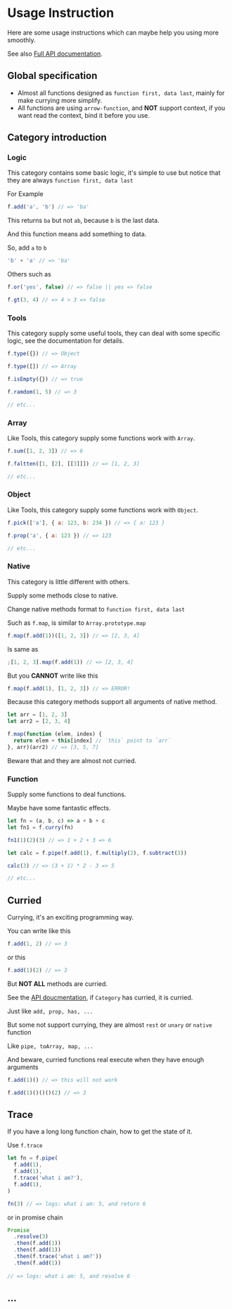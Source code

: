 # Usage Instruction

Here are some usage instructions which can maybe help you using more smoothly.

See also [Full API documentation](./README.md).

## Global specification

- Almost all functions designed as `function first, data last`, mainly for make currying more simplify.  
- All functions are using `arrow-function`, and **NOT** support context, if you want read the context, bind it before you use.

## Category introduction

### Logic

This category contains some basic logic, it's simple to use but notice that they are always `function first, data last`

For Example  

```js
f.add('a', 'b') // => 'ba'
```

This returns `ba` but not `ab`, 
because `b` is the last data.

And this function means add something to data.

So, add `a` to `b`

```js
'b' + 'a' // => 'ba'
```

Others such as

```js
f.or('yes', false) // => false || yes => false

f.gt(3, 4) // => 4 > 3 => false
```

### Tools

This category supply some useful tools, 
they can deal with some specific logic,
see the documentation for details.

```js
f.type({}) // => Object

f.type([]) // => Array

f.isEmpty({}) // => true

f.ramdom(1, 5) // => 3

// etc...
```

### Array

Like Tools, this category supply some functions work with `Array`.

```js
f.sum([1, 2, 3]) // => 6

f.faltten([1, [2], [[3]]]) // => [1, 2, 3]

// etc...
```

### Object

Like Tools, this category supply some functions work with `Object`.

```js
f.pick(['a'], { a: 123, b: 234 }) // => { a: 123 }

f.prop('a', { a: 123 }) // => 123

// etc...
```

### Native

This category is little different with others.

Supply some methods close to native.

Change native methods format to `function first, data last`

Such as `f.map`, is similar to `Array.prototype.map`

```js
f.map(f.add(1))([1, 2, 3]) // => [2, 3, 4]
```

Is same as

```js
;[1, 2, 3].map(f.add(1)) // => [2, 3, 4]
```

But you **CANNOT** write like this

```js
f.map(f.add(1), [1, 2, 3]) // => ERROR!
```

Because this category methods support all arguments of native method.

```js
let arr = [1, 2, 3]
let arr2 = [2, 3, 4]

f.map(function (elem, index) {
  return elem + this[index] // `this` point to `arr`
}, arr)(arr2) // => [3, 5, 7]
```

Beware that and they are almost not curried.

### Function

Supply some functions to deal functions.

Maybe have some fantastic effects.

```js
let fn = (a, b, c) => a + b + c
let fn1 = f.curry(fn)

fn1(1)(2)(3) // => 1 + 2 + 3 => 6

let calc = f.pipe(f.add(1), f.multiply(2), f.subtract(3))

calc(3) // => (3 + 1) * 2 - 3 => 5

// etc...
```

## Curried

Currying, it's an exciting programming way. 

You can write like this

```js
f.add(1, 2) // => 3
```

or this 

```js
f.add(1)(2) // => 3
```

But **NOT ALL** methods are curried.

See the [API doucmentation](./README.md), if `Category` has curried, it is curried.

Just like `add, prop, has, ...`

But some not support currying, they are almost `rest` or `unary` or `native` function

Like `pipe, toArray, map, ...`

And beware, curried functions real execute when they have enough arguments

```js
f.add(1)() // => this will not work

f.add(1)()()()(2) // => 3
```

## Trace

If you have a long long function chain, 
how to get the state of it.

Use `f.trace`

```js
let fn = f.pipe(
  f.add(1), 
  f.add(1), 
  f.trace('what i am?'),
  f.add(1),
)

fn(3) // => logs: what i am: 5, and return 6
```

or in promise chain

```js
Promise
  .resolve(3)
  .then(f.add(1))
  .then(f.add(1))
  .then(f.trace('what i am?'))
  .then(f.add(1))
  
// => logs: what i am: 5, and resolve 6
```

## ...